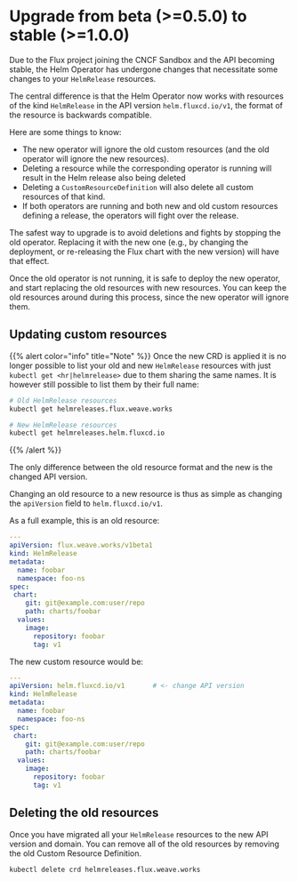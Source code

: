 # Upgrade from beta (>=0.5.0) to stable (>=1.0.0)

Due to the Flux project joining the CNCF Sandbox and the API
becoming stable, the Helm Operator has undergone changes that
necessitate some changes to your `HelmRelease` resources.

The central difference is that the Helm Operator now works with
resources of the kind `HelmRelease` in the API version
`helm.fluxcd.io/v1`, the format of the resource is backwards
compatible.

Here are some things to know:

- The new operator will ignore the old custom resources (and the old
  operator will ignore the new resources).
- Deleting a resource while the corresponding operator is running
  will result in the Helm release also being deleted
- Deleting a `CustomResourceDefinition` will also delete all
  custom resources of that kind.
- If both operators are running and both new and old custom resources
  defining a release, the operators will fight over the release.
  
The safest way to upgrade is to avoid deletions and fights by stopping
the old operator. Replacing it with the new one (e.g., by changing the
deployment, or re-releasing the Flux chart with the new version) will
have that effect.

Once the old operator is not running, it is safe to deploy the new
operator, and start replacing the old resources with new
resources. You can keep the old resources around during this process,
since the new operator will ignore them.

## Updating custom resources

{{% alert color="info" title="Note" %}}
Once the new CRD is applied it is no longer possible to list your old
and new `HelmRelease` resources with just
`kubectl get <hr|helmrelease>` due to them sharing the same names. It
is however still possible to list them by their full name:

```sh
# Old HelmRelease resources
kubectl get helmreleases.flux.weave.works

# New HelmRelease resources
kubectl get helmreleases.helm.fluxcd.io
```

{{% /alert %}}

The only difference between the old resource format and the new is
the changed API version.

Changing an old resource to a new resource is thus as simple as
changing the `apiVersion` field to `helm.fluxcd.io/v1`.

As a full example, this is an old resource:

```yaml
---
apiVersion: flux.weave.works/v1beta1
kind: HelmRelease
metadata:
  name: foobar
  namespace: foo-ns
spec:
 chart:
    git: git@example.com:user/repo
    path: charts/foobar
  values:
    image:
      repository: foobar
      tag: v1
```

The new custom resource would be:

```yaml
---
apiVersion: helm.fluxcd.io/v1       # <- change API version
kind: HelmRelease
metadata:
  name: foobar
  namespace: foo-ns
spec:
 chart:
    git: git@example.com:user/repo
    path: charts/foobar
  values:
    image:
      repository: foobar
      tag: v1
```

## Deleting the old resources

Once you have migrated all your `HelmRelease` resources to the new API
version and domain. You can remove all of the old resources by removing
the old Custom Resource Definition.

```sh
kubectl delete crd helmreleases.flux.weave.works
```

